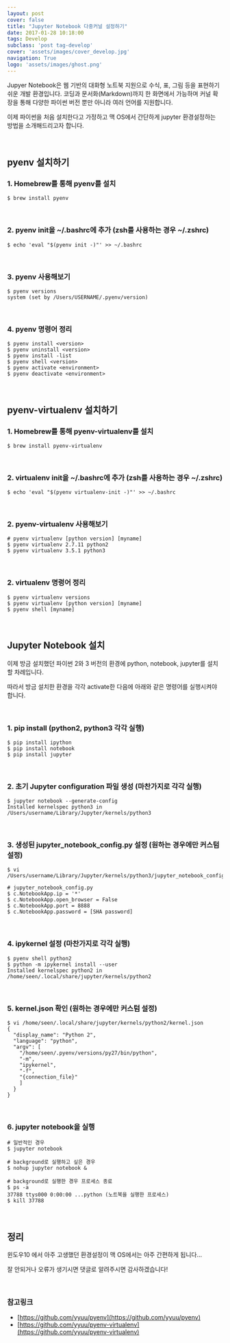 ```yaml
---
layout: post
cover: false
title: "Jupyter Notebook 다중커널 설정하기"
date: 2017-01-28 10:18:00
tags: Develop
subclass: 'post tag-develop'
cover: 'assets/images/cover_develop.jpg'
navigation: True
logo: 'assets/images/ghost.png'
---
```



Jupyer Notebook은 웹 기반의 대화형 노트북 지원으로 수식, 표, 그림 등을 표현하기 쉬운 개발 환경입니다.
코딩과 문서화(Markdown)까지 한 화면에서 가능하며 커널 확장을 통해 다양한 파이썬 버전 뿐만 아니라 여러 언어를 지원합니다.

이제 파이썬을 처음 설치한다고 가정하고 맥 OS에서 간단하게 jupyter 환경설정하는 방법을 소개해드리고자 합니다.

   ​

## pyenv 설치하기

### 1. Homebrew를 통해 pyenv를 설치

```shell
$ brew install pyenv
```

   ​

### 2. pyenv init을 ~/.bashrc에 추가 (zsh를 사용하는 경우 ~/.zshrc)

```shell
$ echo 'eval "$(pyenv init -)"' >> ~/.bashrc
```

   ​

### 3. pyenv 사용해보기

```shell
$ pyenv versions
system (set by /Users/USERNAME/.pyenv/version)
```

   ​

### 4. pyenv 명령어 정리

```shell
$ pyenv install <version>
$ pyenv uninstall <version>
$ pyenv install -list
$ pyenv shell <version>
$ pyenv activate <environment>
$ pyenv deactivate <environment>
```

   ​

## pyenv-virtualenv 설치하기

### 1. Homebrew를 통해 pyenv-virtualenv를 설치

``` shell
$ brew install pyenv-virtualenv
```

   ​

### 2. virtualenv init을 ~/.bashrc에 추가 (zsh를 사용하는 경우 ~/.zshrc)

```shell
$ echo 'eval "$(pyenv virtualenv-init -)"' >> ~/.bashrc
```

   ​

### 2. pyenv-virtualenv 사용해보기

```shell
# pyenv virtualenv [python version] [myname]
$ pyenv virtualenv 2.7.11 python2
$ pyenv virtualenv 3.5.1 python3
```

   ​

### 2. virtualenv 명령어 정리

```shell
$ pyenv virtualenv versions
$ pyenv virtualenv [python version] [myname]
$ pyenv shell [myname]
```

   ​

## Jupyter Notebook 설치

이제 방금 설치했던 파이썬 2와 3 버전의 환경에 python, notebook, jupyter를 설치할 차례입니다.

따라서 방금 설치한 환경을 각각 activate한 다음에 아래와 같은 명령어를 실행시켜야 합니다.

   ​

### 1. pip install (python2, python3 각각 실행)

```shell
$ pip install ipython
$ pip install notebook
$ pip install jupyter
```

   ​

### 2. 초기 Jupyter configuration 파일 생성 (마찬가지로 각각 실행)

```shell
$ jupyter notebook --generate-config
Installed kernelspec python3 in /Users/username/Library/Jupyter/kernels/python3
```

   ​

### 3. 생성된 jupyter_notebook_config.py 설정 (원하는 경우에만 커스텀 설정)

```shell
$ vi /Users/username/Library/Jupyter/kernels/python3/jupyter_notebook_config.py

# jupyter_notebook_config.py
$ c.NotebookApp.ip = '*'
$ c.NotebookApp.open_browser = False
$ c.NotebookApp.port = 8888
$ c.NotebookApp.password = [SHA password]
```

   ​

### 4. ipykernel 설정 (마찬가지로 각각 실행)

```shell
$ pyenv shell python2
$ python -m ipykernel install --user
Installed kernelspec python2 in /home/seen/.local/share/jupyter/kernels/python2
```

   ​

### 5. kernel.json 확인 (원하는 경우에만 커스텀 설정)

```shell
$ vi /home/seen/.local/share/jupyter/kernels/python2/kernel.json
{
  "display_name": "Python 2",
  "language": "python",
  "argv": [
    "/home/seen/.pyenv/versions/py27/bin/python",
    "-m",
    "ipykernel",
    "-f",
    "{connection_file}"
    ]
  }
}
```

   ​

### 6. jupyter notebook을 실행

```shell
# 일반적인 경우
$ jupyter notebook

# background로 실행하고 싶은 경우
$ nohup jupyter notebook &

# background로 실행한 경우 프로세스 종료
$ ps -a
37788 ttys000 0:00:00 ...python (노트북을 실행한 프로세스)
$ kill 37788
```

   ​

## 정리

윈도우10 에서 아주 고생했던 환경설정이 맥 OS에서는 아주 간편하게 됩니다…

잘 안되거나 오류가 생기시면 댓글로 알려주시면 감사하겠습니다!

   ​

### 참고링크

- [https://github.com/yyuu/pyenv](https://github.com/yyuu/pyenv)
- [https://github.com/yyuu/pyenv-virtualenv](https://github.com/yyuu/pyenv-virtualenv)
